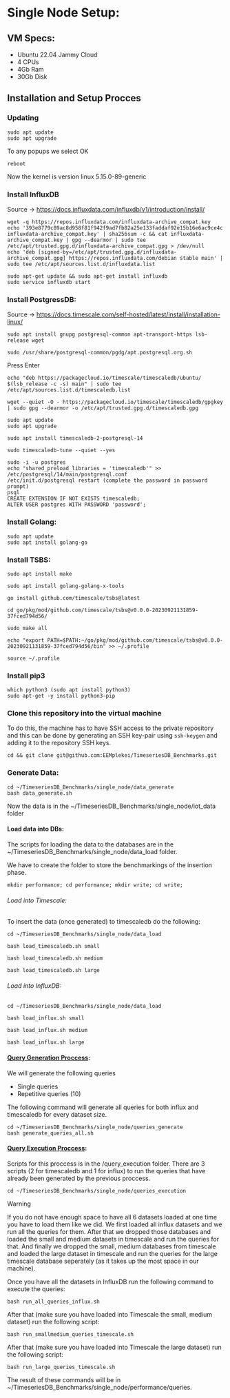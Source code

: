 # Single Node Setup:


## VM Specs:
- Ubuntu 22.04 Jammy Cloud
- 4 CPUs
- 4Gb Ram
- 30Gb Disk

## Installation and Setup Procces

### Updating

```
sudo apt update
sudo apt upgrade
```

To any popups we select OK
```
reboot
```
	
Now the kernel is version linux 5.15.0-89-generic
	
### Install InfluxDB
Source -> https://docs.influxdata.com/influxdb/v1/introduction/install/
		
```
wget -q https://repos.influxdata.com/influxdata-archive_compat.key
echo '393e8779c89ac8d958f81f942f9ad7fb82a25e133faddaf92e15b16e6ac9ce4c influxdata-archive_compat.key' | sha256sum -c && cat influxdata-archive_compat.key | gpg --dearmor | sudo tee /etc/apt/trusted.gpg.d/influxdata-archive_compat.gpg > /dev/null
echo 'deb [signed-by=/etc/apt/trusted.gpg.d/influxdata-archive_compat.gpg] https://repos.influxdata.com/debian stable main' | sudo tee /etc/apt/sources.list.d/influxdata.list
```

```
sudo apt-get update && sudo apt-get install influxdb
sudo service influxdb start
```

### Install PostgressDB:
Source -> https://docs.timescale.com/self-hosted/latest/install/installation-linux/

```
sudo apt install gnupg postgresql-common apt-transport-https lsb-release wget
```

```
sudo /usr/share/postgresql-common/pgdg/apt.postgresql.org.sh
```

Press Enter

```
echo "deb https://packagecloud.io/timescale/timescaledb/ubuntu/ $(lsb_release -c -s) main" | sudo tee /etc/apt/sources.list.d/timescaledb.list
```


```
wget --quiet -O - https://packagecloud.io/timescale/timescaledb/gpgkey | sudo gpg --dearmor -o /etc/apt/trusted.gpg.d/timescaledb.gpg
```

```
sudo apt update
sudo apt upgrade
```

```
sudo apt install timescaledb-2-postgresql-14
```

```
sudo timescaledb-tune --quiet --yes
```

```
sudo -i -u postgres
echo "shared_preload_libraries = 'timescaledb'" >> /etc/postgresql/14/main/postgresql.conf
/etc/init.d/postgresql restart (complete the password in password prompt)
psql
CREATE EXTENSION IF NOT EXISTS timescaledb;
ALTER USER postgres WITH PASSWORD 'password';
```

### Install Golang:
```
sudo apt update
sudo apt install golang-go
```
		
### Install TSBS:
```
sudo apt install make
```

```
sudo apt install golang-golang-x-tools
```

```
go install github.com/timescale/tsbs@latest
```

```
cd go/pkg/mod/github.com/timescale/tsbs@v0.0.0-20230921131859-37fced794d56/
```

```
sudo make all
```


```
echo "export PATH=$PATH:~/go/pkg/mod/github.com/timescale/tsbs@v0.0.0-20230921131859-37fced794d56/bin" >> ~/.profile
```

```
source ~/.profile
```

### Install pip3

```
which python3 (sudo apt install python3)
sudo apt-get -y install python3-pip
```
### Clone this repository into the virtual machine
To do this, the machine has to have SSH access to the private repository and this can be done by generating an SSH key-pair using `ssh-keygen` and adding it to the repository SSH keys.
```
cd && git clone git@github.com:EEMplekei/TimeseriesDB_Benchmarks.git
```
### Generate Data:
```
cd ~/TimeseriesDB_Benchmarks/single_node/data_generate
bash data_generate.sh
```

Now the data is in the ~/TimeseriesDB_Benchmarks/single_node/iot_data folder
		
#### Load data into DBs:
The scripts for loading the data to the databases are in the ~/TimeseriesDB_Benchmarks/single_node/data_load folder.

We have to create the folder to store the benchmarkings of the insertion phase.
```
mkdir performance; cd performance; mkdir write; cd write;
```

###### Load into Timescale:
To insert the data (once generated) to timescaledb do the following:

```
cd ~/TimeseriesDB_Benchmarks/single_node/data_load
```
```
bash load_timescaledb.sh small
```
```
bash load_timescaledb.sh medium
```
```
bash load_timescaledb.sh large
```

###### Load into InfluxDB:

```
cd ~/TimeseriesDB_Benchmarks/single_node/data_load
```
```
bash load_influx.sh small
```
```
bash load_influx.sh medium 
```
```
bash load_influx.sh large
```

#### [Query Generation Proccess](./queries_generate/README.md):

We will generate the following queries
- Single queries
- Repetitive queries (10)

The following command will generate all queries for both influx and timescaledb for every dataset size.
```
cd ~/TimeseriesDB_Benchmarks/single_node/queries_generate
bash generate_queries_all.sh
```

#### [Query Execution Proccess](./queries_execution/README.md):
Scripts for this proccess is in the /query_execution folder. There are 3 scripts (2 for timescaledb and 1 for influx) to run the queries that have already been generated by the previous proccess.
```
cd ~/TimeseriesDB_Benchmarks/single_node/queries_execution
```

> [!WARNING]  
> If you do not have enough space to have all 6 datasets loaded at one time you have to load them like we did. We first loaded all influx datasets and we run all the queries for them. After that we dropped those databases and loaded the small and medium datasets in timescale and run the queries for that. And finally we dropped the small, medium databases from timescale and loaded the large dataset in timescale and run the queries for the large timescale database seperately (as it takes up the most space in our machine).

Once you have all the datasets in InfluxDB run the following command to execute the queries:
```
bash run_all_queries_influx.sh
```
After that (make sure you have loaded into Timescale the small, medium dataset) run the following script:
```
bash run_smallmedium_queries_timescale.sh
```
After that (make sure you have loaded into Timescale the large dataset) run the following script:
```
bash run_large_queries_timescale.sh
```

The result of these commands will be in ~/TimeseriesDB_Benchmarks/single_node/performance/queries.
